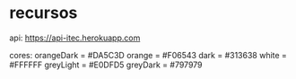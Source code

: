 # recursos

api:
https://api-itec.herokuapp.com

cores:
orangeDark = #DA5C3D
orange = #F06543
dark = #313638
white = #FFFFFF
greyLight = #E0DFD5
greyDark = #797979
